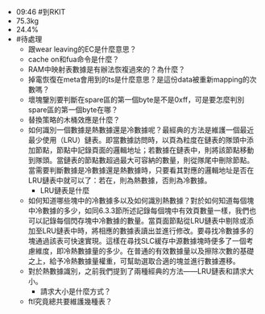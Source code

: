 - 09:46 #到RKIT
- 75.3kg
- 24.4%
- #待處理
	- 跟wear leaving的EC是什麼意思？
	- cache on和fua命令是什麼？
	- RAM中映射表數據是有辦法恢複過來的？為什麼？
	- 掉電恢復在meta會用到的ts是什麼意思？是這份data被重新mapping的次數嗎？
	- 壞塊鑒別要判斷在spare區的第一個byte是不是0xff，可是要怎麼判別spare區的第一個byte在哪？
	- 替換策略的木桶效應是什麼？
	- 如何識別一個數據是熱數據還是冷數據呢？最經典的方法是維護一個最近最少使用（LRU）鏈表。即當數據訪問時，以頁為粒度在鏈表的隊頭中添加節點，節點中記錄頁面的邏輯地址；若數據在鏈表中，則將該節點移動到隊頭。當鏈表的節點數超過最大可容納的數量，則從隊尾中刪除節點。當需要判斷數據是冷數據還是熱數據時，只要看其對應的邏輯地址是否在LRU鏈表中就可以了：若在，則為熱數據，否則為冷數據。
		- LRU鏈表是什麼
	- 如何知道哪些塊中的冷數據多以及如何識別熱數據？對於如何知道每個塊中冷數據的多少，如同6.3.3節所述記錄每個塊中有效頁數量一樣，我們也可以記錄每個閃存塊中冷數據的數量。當頁面節點從LRU鏈表中剔除或添加至LRU鏈表中時，將相應的數據表讀出並進行修改。要尋找冷數據多的塊通過該表可快速實現。這樣在尋找SLC緩存中源數據塊時便多了一個考慮維度，即冷熱數據量的多少。在普通的有效數據量以及擦除次數的基礎之上，給予冷熱數據量權重，可幫助選取合適的塊並進行數據遷移。
	- 對於熱數據識別，之前我們提到了兩種經典的方法——LRU鏈表和請求大小。
		- 請求大小是什麼方式？
	- ftl究竟總共要維護幾種表？